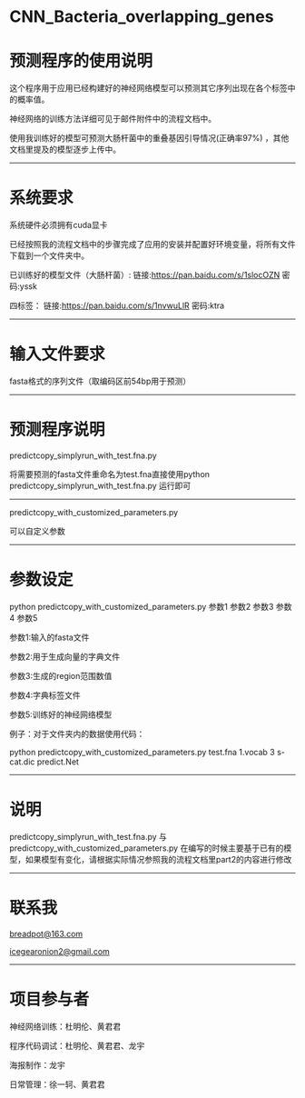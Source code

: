 # CNN_Bacteria_overlapping_genes



预测程序的使用说明
=================
   
这个程序用于应用已经构建好的神经网络模型可以预测其它序列出现在各个标签中的概率值。


神经网络的训练方法详细可见于邮件附件中的流程文档中。
 

使用我训练好的模型可预测大肠杆菌中的重叠基因引导情况(正确率97%) ，其他文档里提及的模型逐步上传中。

  
--------------


系统要求
==============

系统硬件必须拥有cuda显卡

已经按照我的流程文档中的步骤完成了应用的安装并配置好环境变量，将所有文件下载到一个文件夹中。

已训练好的模型文件（大肠杆菌）: 链接:https://pan.baidu.com/s/1slocOZN 密码:yssk


四标签： 链接:https://pan.baidu.com/s/1nvwuLlR 密码:ktra

--------------


输入文件要求
==============

fasta格式的序列文件（取编码区前54bp用于预测）


--------------


预测程序说明
=================

predictcopy_simplyrun_with_test.fna.py

将需要预测的fasta文件重命名为test.fna直接使用python predictcopy_simplyrun_with_test.fna.py 运行即可

--------------

predictcopy_with_customized_parameters.py

可以自定义参数


--------------


参数设定
=================

python predictcopy_with_customized_parameters.py 参数1 参数2  参数3  参数4  参数5

参数1:输入的fasta文件

参数2:用于生成向量的字典文件

参数3:生成的region范围数值

参数4:字典标签文件

参数5:训练好的神经网络模型


例子：对于文件夹内的数据使用代码：

python predictcopy_with_customized_parameters.py test.fna 1.vocab 3 s-cat.dic predict.Net


--------------


说明
=================

predictcopy_simplyrun_with_test.fna.py 与 predictcopy_with_customized_parameters.py 在编写的时候主要基于已有的模型，如果模型有变化，请根据实际情况参照我的流程文档里part2的内容进行修改



--------------


联系我
=================

breadpot@163.com 


icegearonion2@gmail.com



--------------



项目参与者
=================

神经网络训练：杜明伦、黄君君

程序代码调试：杜明伦、黄君君、龙宇

海报制作：龙宇

日常管理：徐一轲、黄君君
